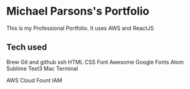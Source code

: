 # Michael Parsons's Portfolio

This is my Professional Portfolio.  It uses AWS and ReactJS

## Tech used

Brew
Git and github
ssh
HTML
CSS
Font Awesome
Google Fonts
Atom
Sublime Text3
Mac Terminal


AWS
Cloud Fount
IAM
